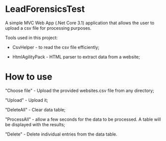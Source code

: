 # LeadForensicsTest

A simple MVC Web App (.Net Core 3.1) application that allows the user to upload a csv file for processing purposes.

Tools used in this project:

 - CsvHelper - to read the csv file efficiently;
 
 - HtmlAgilityPack - HTML parser to extract data from a website;


 # How to use
 
 "Choose file" - Upload the provided websites.csv file from any directory;
 
 "Upload" - Upload it;
 
 "DeleteAll" - Clear data table;
 
 "ProcessAll" - allow a few seconds for the data to be processed. A table will be displayed with the results;
 
 "Delete" - Delete individual entries from the data table.
